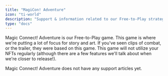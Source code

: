 ```yaml
---
title: "MagiCon! Adventure"
icon: "ti-world"
description: "Support & information related to our Free-to-Play strategy game."
type: "docs"
---
```


Magic Connect! Adventure is our Free-to-Play game. This game is where we're putting a lot of focus for story and art. If you've seen clips of combat, or the trailer, they were based on this game. This game will not utilize your NFTs regularly (although there are a few features we'll talk about when we're closer to release!).

Magic Connect! Adventure does not have any support articles yet.